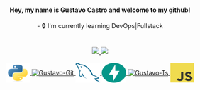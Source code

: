 <div align="center">
  <h4>Hey, my name is Gustavo Castro and welcome to my github!</h4>
  - 🔒 I'm currently learning DevOps|Fullstack
  <br />
</div>

<br />
<br />

<div align="center">
  <a href="https://github.com/gustavoocastro">
  <img height="200em" src="https://github-readme-stats-sigma-five.vercel.app/api?username=gustavoocastro&show_icons=true&theme=dracula&include_all_commits=true&count_private=true"/>
  <img height="160em" src="https://github-readme-stats-sigma-five.vercel.app/api/top-langs/?username=gustavoocastro&layout=compact&langs_count=7&theme=dracula"/>
</div>
    
<div align="center"><br>
  <img align="center" alt="Gustavo-Python" height="45" width="55"
       src="https://github.com/devicons/devicon/blob/v2.16.0/icons/python/python-original.svg" />
  <img align="center" alt="Gustavo-Git" height="45" width="55"
       src="https://cdn.jsdelivr.net/gh/devicons/devicon/icons/git/git-original.svg" />
  <img align="center" alt="Gustavo-Mysql" height="45" width="55"
       src="https://github.com/devicons/devicon/blob/v2.16.0/icons/mysql/mysql-original.svg" />
    <img align="center" alt="Gustavo-Fastapi" height="45" width="55"
       src="https://github.com/devicons/devicon/blob/v2.16.0/icons/fastapi/fastapi-original.svg" />
  <img align="center" alt="Gustavo-Ts" height="45" width="55"
       src="https://cdn.jsdelivr.net/gh/devicons/devicon/icons/typescript/typescript-original.svg" />
  <img align="center" alt="Gustavo-Js" height="45" width="55"
       src="https://github.com/devicons/devicon/blob/v2.16.0/icons/javascript/javascript-original.svg" />
  </div>
  
##
